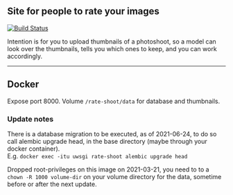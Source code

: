 Site for people to rate your images
----------

[![Build Status](https://drone.niduroki.net/api/badges/niduroki/rate-shoot/status.svg)](https://drone.niduroki.net/niduroki/rate-shoot)

Intention is for you to upload thumbnails of a photoshoot, so a model can look over the thumbnails, tells you which ones to keep, and you can work accordingly.

-----------

## Docker

Expose port 8000.
Volume `/rate-shoot/data` for database and thumbnails.

### Update notes

There is a database migration to be executed, as of 2021-06-24, to do so call alembic upgrade head, in the base directory (maybe through your docker container).  
E.g. `docker exec -itu uwsgi rate-shoot alembic upgrade head`

Dropped root-privileges on this image on 2021-03-21, you need to to a `chown -R 1000 volume-dir` on your volume directory for the data, sometime before or after the next update.
